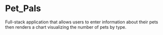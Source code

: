 # Pet_Pals
Full-stack application that allows users to enter information about their pets then renders a chart visualizing the number of pets by type.

